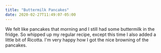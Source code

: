 ```yaml
---
title: "Buttermilk Pancakes"
date: 2020-02-27T11:49:07-05:00
---
```


We felt like pancakes that morning and I still had some buttermilk in the fridge. So whipped up my regular recipe, except this time I also added a little bit of Ricotta. I'm very happy how I got the nice browning of the pancakes.


